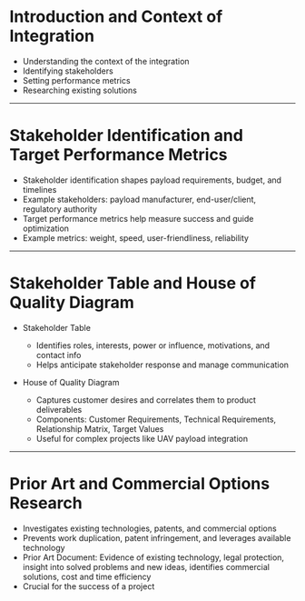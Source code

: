 # Introduction and Context of Integration

- Understanding the context of the integration
- Identifying stakeholders
- Setting performance metrics
- Researching existing solutions

---

# Stakeholder Identification and Target Performance Metrics

- Stakeholder identification shapes payload requirements, budget, and timelines
- Example stakeholders: payload manufacturer, end-user/client, regulatory authority
- Target performance metrics help measure success and guide optimization
- Example metrics: weight, speed, user-friendliness, reliability

---

# Stakeholder Table and House of Quality Diagram

- Stakeholder Table
  - Identifies roles, interests, power or influence, motivations, and contact info
  - Helps anticipate stakeholder response and manage communication

- House of Quality Diagram
  - Captures customer desires and correlates them to product deliverables
  - Components: Customer Requirements, Technical Requirements, Relationship Matrix, Target Values
  - Useful for complex projects like UAV payload integration

---

# Prior Art and Commercial Options Research

- Investigates existing technologies, patents, and commercial options
- Prevents work duplication, patent infringement, and leverages available technology
- Prior Art Document: Evidence of existing technology, legal protection, insight into solved problems and new ideas, identifies commercial solutions, cost and time efficiency
- Crucial for the success of a project
